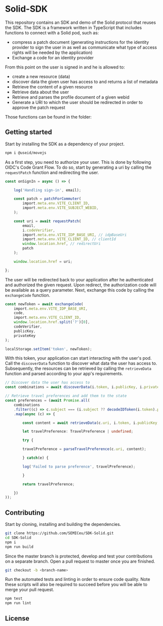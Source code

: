 # Solid-SDK
This repository contains an SDK and demo of the Solid protocol that reuses the SDK.
The SDK is a framework written in TypeScript that includes functions to connect with a Solid pod, such as:

- compress a patch document (generating instructions for the identity provider to sign the user in as well as 
communicate what type of access rights will be needed by the application)
- Exchange a code for an identity provider

From this point on the user is signed in and he is allowed to:
- create a new resource (data)
- discover data the given user has access to and returns a list of metadata
- Retrieve the content of a given resource
- Retrieve data about the user
- Retrieve and parses the profile document of a given webid
- Generate a URI to which the user should be redirected in order to approve the patch request


Those functions can be found in the folder:


## Getting started
Start by installing the SDK as a dependency of your project.

```bash
npm i @useid/movejs
```

As a first step, you need to authorize your user. This is done by following OIDC's Code Grant Flow. To do so, start by generating a uri by calling the `requestPatch` function and redirecting the user.

```typescript
const onSignIn = async () => {

    log('Handling sign-in', email);

    const patch = patchForCommuter(
        import.meta.env.VITE_CLIENT_ID,
        import.meta.env.VITE_SUBJECT_WEBID,
    );

    const uri = await requestPatch(
        email,
        i.codeVerifier,
        import.meta.env.VITE_IDP_BASE_URI, // idpBaseUri
        import.meta.env.VITE_CLIENT_ID, // clientId
        window.location.href, // redirectUri
        patch
    );

    window.location.href = uri;

};
```

The user will be redirected back to your application after he authenticated and authorized the given request. Upon redirect, the authorization code will be available as a query parameter. Next, exchange this code by calling the `exchangeCode` function.

```typescript
const newToken = await exchangeCode(
    import.meta.env.VITE_IDP_BASE_URI,
    code,
    import.meta.env.VITE_CLIENT_ID,
    window.location.href.split('?')[0],
    codeVerifier,
    publicKey,
    privateKey
);

localStorage.setItem('token', newToken);
```

With this token, your application can start interacting with the user's pod. Call the `discoverData` function to discover what data the user has access to. Subsequently, the resources can be retrieved by calling the `retrieveData` function and parsed according to your app's requirements.

```typescript
// Discover data the user has access to
const combinations = await discoverData(i.token, i.publicKey, i.privateKey);

// Retrieve travel preferences and add them to the state
const preferences = (await Promise.all(
    combinations
    .filter((c) => c.subject === (i.subject ?? decodeIDToken(i.token).payload.webid) && c.type === 'https://voc.movejs.io/travel-preference')
    .map(async (c) => {

        const content = await retrieveData(c.uri, i.token, i.publicKey, i.privateKey);

        let travelPreference: TravelPreference | undefined;

        try {

        travelPreference = parseTravelPreference(c.uri, content);

        } catch(e) {

        log('Failed to parse preference', travelPreference);

        }

        return travelPreference;

    })
));
```

## Contributing
Start by cloning, installing and building the dependencies.

```bash
git clone https://github.com/SEMICeu/SDK-Solid.git
cd SDK-Solid
npm i
npm run build
```

Since the master branch is protected, develop and test your contributions on a separate branch. Open a pull request to master once you are finished.

```bash
git checkout -b <branch-name>
```

Run the automated tests and linting in order to ensure code quality. Note these scripts will also be required to succeed before you will be able to merge your pull request.

```bash
npm test
npm run lint
```

## License

